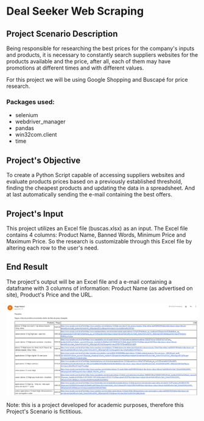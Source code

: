 # Deal Seeker Web Scraping

## Project Scenario Description
<p>Being responsible for researching the best prices for the company's inputs and products, it is necessary
to constantly search suppliers websites for the products available and the price, after all, each of them
may have promotions at different times and with different values.</p>

<p>For this project we will be using Google Shopping and Buscapé for price research.</p>

### Packages used:
+ selenium
+ webdriver_manager
+ pandas
+ win32com.client
+ time

## Project's Objective
<p>To create a Python Script capable of accessing suppliers websites and evaluate products prices based on
a previously established threshold, finding the cheapest products and updating the data in a spreadsheet.
And at last automatically sending the e-mail containing the best offers.</p>

## Project's Input
<p>This project utilizes an Excel file (buscas.xlsx) as an input. The Excel file contains 4 columns:
Product Name, Banned Words, Minimum Price and Maximum Price. So the research is customizable through this Excel
file by altering each row to the user's need.</p>

## End Result
<p>The project's output will be an Excel file and a e-mail containing a dataframe with 3 columns of information:
Product Name (as advertised on site), Product's Price and the URL.</p>

![img.png](img.png)

<p> Note: this is a project developed for academic purposes, therefore this Project's Scenario is fictitious.</p>
